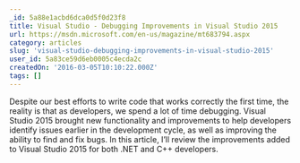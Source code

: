```yaml
---
_id: 5a88e1acbd6dca0d5f0d23f8
title: Visual Studio - Debugging Improvements in Visual Studio 2015
url: https://msdn.microsoft.com/en-us/magazine/mt683794.aspx
category: articles
slug: 'visual-studio-debugging-improvements-in-visual-studio-2015'
user_id: 5a83ce59d6eb0005c4ecda2c
createdOn: '2016-03-05T10:10:22.000Z'
tags: []
---
```


Despite our best efforts to write code that works correctly the first time, the reality is that as developers, we spend a lot of time debugging. Visual Studio 2015 brought new functionality and improvements to help developers identify issues earlier in the development cycle, as well as improving the ability to find and fix bugs. In this article, I’ll review the improvements added to Visual Studio 2015 for both .NET and C++ developers.

